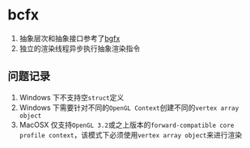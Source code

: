 # bcfx

1. 抽象层次和抽象接口参考了[bgfx](https://github.com/bkaradzic/bgfx)
2. 独立的渲染线程异步执行抽象渲染指令

## 问题记录

1. Windows 下不支持空`struct`定义
2. Windows 下需要针对不同的`OpenGL Context`创建不同的`vertex array object`
3. MacOSX 仅支持`OpenGL 3.2`或之上版本的`forward-compatible core profile context`，该模式下必须使用`vertex array object`来进行渲染
